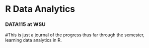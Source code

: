 # R Data Analytics 
### DATA115 at WSU 

#This is just a journal of the progress thus far through the semester, learning data analytics in R. 

#

